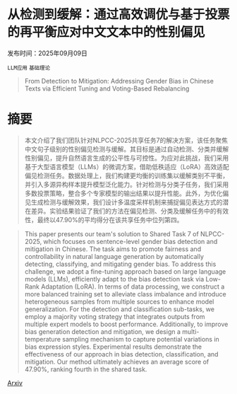 # 从检测到缓解：通过高效调优与基于投票的再平衡应对中文文本中的性别偏见

发布时间：2025年09月09日

`LLM应用` `基础理论`

> From Detection to Mitigation: Addressing Gender Bias in Chinese Texts via Efficient Tuning and Voting-Based Rebalancing

# 摘要

> 本文介绍了我们团队针对NLPCC-2025共享任务7的解决方案，该任务聚焦中文句子级别的性别偏见检测与缓解。其目标是通过自动检测、分类并缓解性别偏见，提升自然语言生成的公平性与可控性。为应对此挑战，我们采用基于大型语言模型（LLMs）的微调方案，借助低秩适应（LoRA）高效适配偏见检测任务。数据处理上，我们构建更均衡的训练集以缓解类别不平衡，并引入多源异构样本提升模型泛化能力。针对检测与分类子任务，我们采用多数投票策略，整合多个专家模型的输出结果以提升性能。此外，为优化偏见生成检测与缓解效果，我们设计多温度采样机制来捕捉偏见表达方式的潜在差异。实验结果验证了我们的方法在偏见检测、分类及缓解任务中的有效性，最终以47.90%的平均得分在该共享任务中位列第四。

> This paper presents our team's solution to Shared Task 7 of NLPCC-2025, which focuses on sentence-level gender bias detection and mitigation in Chinese. The task aims to promote fairness and controllability in natural language generation by automatically detecting, classifying, and mitigating gender bias. To address this challenge, we adopt a fine-tuning approach based on large language models (LLMs), efficiently adapt to the bias detection task via Low-Rank Adaptation (LoRA). In terms of data processing, we construct a more balanced training set to alleviate class imbalance and introduce heterogeneous samples from multiple sources to enhance model generalization. For the detection and classification sub-tasks, we employ a majority voting strategy that integrates outputs from multiple expert models to boost performance. Additionally, to improve bias generation detection and mitigation, we design a multi-temperature sampling mechanism to capture potential variations in bias expression styles. Experimental results demonstrate the effectiveness of our approach in bias detection, classification, and mitigation. Our method ultimately achieves an average score of 47.90%, ranking fourth in the shared task.

[Arxiv](https://arxiv.org/abs/2509.07889)